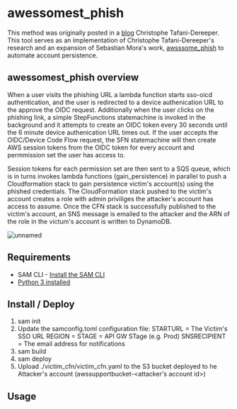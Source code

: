 # awessomest_phish

This method was originally posted in a [blog](https://blog.christophetd.fr/phishing-for-aws-credentials-via-aws-sso-device-code-authentication/)  Christophe Tafani-Dereeper. This tool serves as an implementation of Christophe Tafani-Dereeper's research and an expansion of Sebastian Mora's work, [awsssome_phish](https://github.com/sebastian-mora/awsssome_phish#awsssome_phish) to automate account persistence. 

## awessomest_phish overview

When a user visits the phishing URL a lambda function starts sso-oicd authentication, and the user is redirected to a device authenication URL to the approve the OIDC request.  Additionally when the user clicks on the phishing link, a simple StepFunctions statemachine is invoked in the background and it attempts to create an OIDC token every 30 seconds until the 6 minute device authenication URL times out.  If the user accepts the OIDC/Device Code Flow request, the SFN statemachine will then create AWS session tokens from the OIDC token for every account and permmission set the user has access to.

Session tokens for each permission set are then sent to a SQS queue, which is in turns invokes lambda functions (gain_persistence) in parallel to push a Cloudformation stack to gain persistence victim's account(s) using the phished credentials.  The CloudFormation stack pushed to the victim's account creates a role with admin priviliges the attacker's account has access to assume.  Once the CFN stack is successfully published to the victim's account, an SNS message is emailed to the attacker and the ARN of the role in the victum's account is written to DynamoDB.

![unnamed](https://github.com/chuckiewonder/most_awsssome_phish/assets/11650102/173ce411-8d36-487b-9d9c-5d451cf64d12)


##  Requirements

* SAM CLI - [Install the SAM CLI](https://docs.aws.amazon.com/serverless-application-model/latest/developerguide/serverless-sam-cli-install.html)
* [Python 3 installed](https://www.python.org/downloads/)


##  Install / Deploy

1) sam init
2) Update the samconfig.toml configuration file:
    STARTURL = The Victim's SSO URL
    REGION = <Region>
    STAGE = API GW STage (e.g. Prod)
    SNSRECIPIENT = The email address for notifications
3) sam build
4) sam deploy
5) Upload ./victim_cfn/victim_cfn.yaml to the S3 bucket deployed to he Attacker's account (awssupportbucket-<attacker's account id>)

##  Usage




